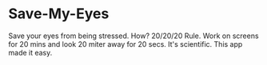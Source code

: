 # Save-My-Eyes
Save your eyes from being stressed. How? 20/20/20 Rule. Work on screens for 20 mins and look 20 miter away for 20 secs. It's scientific. This app made it easy.
